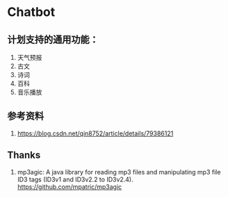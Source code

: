 # Chatbot

## 计划支持的通用功能：

1. 天气预报
1. 古文
1. 诗词
1. 百科
1. 音乐播放

## 参考资料

1. https://blog.csdn.net/qin8752/article/details/79386121

## Thanks

1. mp3agic: 
   A java library for reading mp3 files and manipulating mp3 file ID3 tags (ID3v1 and ID3v2.2 to
   		ID3v2.4). https://github.com/mpatric/mp3agic